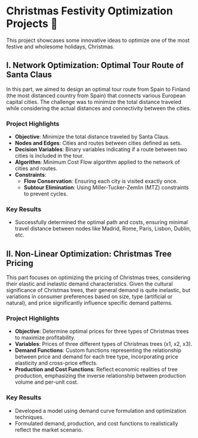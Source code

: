# Christmas Festivity Optimization Projects 🎄

This project showcases some innovative ideas to optimize one of the most festive and wholesome holidays, Christmas.

## I. Network Optimization: Optimal Tour Route of Santa Claus

In this part, we aimed to design an optimal tour route from Spain to Finland (the most distanced country from Spain) that connects various European capital cities. The challenge was to minimize the total distance traveled while considering the actual distances and connectivity between the cities.

### Project Highlights
- **Objective**: Minimize the total distance traveled by Santa Claus.
- **Nodes and Edges**: Cities and routes between cities defined as sets.
- **Decision Variables**: Binary variables indicating if a route between two cities is included in the tour.
- **Algorithm**: Minimum Cost Flow algorithm applied to the network of cities and routes.
- **Constraints**: 
  - **Flow Conservation**: Ensuring each city is visited exactly once.
  - **Subtour Elimination**: Using Miller-Tucker-Zemlin (MTZ) constraints to prevent cycles.
  
### Key Results
- Successfully determined the optimal path and costs, ensuring minimal travel distance between nodes like Madrid, Rome, Paris, Lisbon, Dublin, etc.

## II. Non-Linear Optimization: Christmas Tree Pricing

This part focuses on optimizing the pricing of Christmas trees, considering their elastic and inelastic demand characteristics. Given the cultural significance of Christmas trees, their general demand is quite inelastic, but variations in consumer preferences based on size, type (artificial or natural), and price significantly influence specific demand patterns.

### Project Highlights
- **Objective**: Determine optimal prices for three types of Christmas trees to maximize profitability.
- **Variables**: Prices of three different types of Christmas trees (x1, x2, x3).
- **Demand Functions**: Custom functions representing the relationship between price and demand for each tree type, incorporating price elasticity and cross-price effects.
- **Production and Cost Functions**: Reflect economic realities of tree production, emphasizing the inverse relationship between production volume and per-unit cost.

### Key Results
- Developed a model using demand curve formulation and optimization techniques.
- Formulated demand, production, and cost functions to realistically reflect the market scenario.
